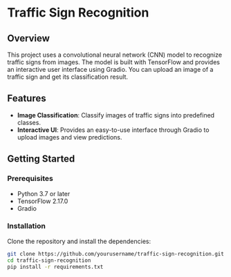 # Traffic Sign Recognition

## Overview

This project uses a convolutional neural network (CNN) model to recognize traffic signs from images. The model is built with TensorFlow and provides an interactive user interface using Gradio. You can upload an image of a traffic sign and get its classification result.

## Features

- **Image Classification**: Classify images of traffic signs into predefined classes.
- **Interactive UI**: Provides an easy-to-use interface through Gradio to upload images and view predictions.

## Getting Started

### Prerequisites

- Python 3.7 or later
- TensorFlow 2.17.0
- Gradio

### Installation

Clone the repository and install the dependencies:

```bash
git clone https://github.com/yourusername/traffic-sign-recognition.git
cd traffic-sign-recognition
pip install -r requirements.txt
